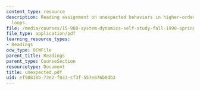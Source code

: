 ```yaml
---
content_type: resource
description: Reading assignment on unexpected behaviors in higher-order positive feedback
  loops.
file: /media/courses/15-988-system-dynamics-self-study-fall-1998-spring-1999/ef98818b73e2f033cf3f557e876b8db3_unexpected.pdf
file_type: application/pdf
learning_resource_types:
- Readings
ocw_type: OCWFile
parent_title: Readings
parent_type: CourseSection
resourcetype: Document
title: unexpected.pdf
uid: ef98818b-73e2-f033-cf3f-557e876b8db3
---
```

